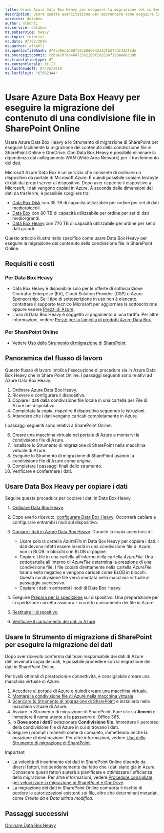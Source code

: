 ```yaml
---
title: Usare Azure Data Box Heavy per eseguire la migrazione del contenuto di una condivisione file in SharePoint Online| Microsoft Docs
description: Usare questa esercitazione per apprendere come eseguire la migrazione del contenuto di una condivisione file in Share Point Online usando Azure Data Box Heavy
services: databox
author: alkohli
ms.service: databox
ms.subservice: heavy
ms.topic: tutorial
ms.date: 07/03/2019
ms.author: alkohli
ms.openlocfilehash: d74539ec1de8f503b0d0e423adf6273d1422fed5
ms.sourcegitcommit: ccb9a7b7da48473362266f20950af190ae88c09b
ms.translationtype: HT
ms.contentlocale: it-IT
ms.lasthandoff: 07/05/2019
ms.locfileid: "67592344"
---
```

# <a name="use-the-azure-data-box-heavy-to-migrate-your-file-share-content-to-sharepoint-online"></a>Usare Azure Data Box Heavy per eseguire la migrazione del contenuto di una condivisione file in SharePoint Online

Usare Azure Data Box Heavy e lo Strumento di migrazione di SharePoint per eseguire facilmente la migrazione del contenuto della condivisione file in SharePoint Online e OneDrive. Con Data Box Heavy è possibile eliminare la dipendenza dal collegamento WAN (Wide Area Network) per il trasferimento dei dati.

Microsoft Azure Data Box è un servizio che consente di ordinare un dispositivo da portale di Microsoft Azure. È quindi possibile copiare terabyte di dati dai propri server al dispositivo. Dopo aver rispedito il dispositivo a Microsoft, i dati vengono copiati in Azure. A seconda delle dimensioni dei dati da trasferire, è possibile scegliere tra:

- [Data Box Disk](https://docs.microsoft.com/azure/databox/data-box-disk-overview) con 35 TB di capacità utilizzabile per ordine per set di dati medio/piccoli.
- [Data Box](https://docs.microsoft.com/azure/databox/data-box-overview) con 80 TB di capacità utilizzabile per ordine per set di dati medio/grandi.
- [Data Box Heavy](https://docs.microsoft.com/azure/databox/data-box-heavy-overview) con 770 TB di capacità utilizzabile per ordine per set di dati grandi.

Questo articolo illustra nello specifico come usare Data Box Heavy per eseguire la migrazione del contenuto della condivisione file in SharePoint Online.

## <a name="requirements-and-costs"></a>Requisiti e costi

### <a name="for-data-box-heavy"></a>Per Data Box Heavy

- Data Box Heavy è disponibile solo per le offerte di sottoscrizione Contratto Enterprise (EA), Cloud Solution Provider (CSP) o Azure Sponsorship. Se il tipo di sottoscrizione in uso non è elencato, contattare il supporto tecnico Microsoft per aggiornare la sottoscrizione oppure vedere [Prezzi di Azure](https://azure.microsoft.com/pricing/).
- L'uso di Data Box Heavy è soggetto al pagamento di una tariffa. Per altre informazioni, vedere [Prezzi per la famiglia di prodotti Azure Data Box](https://azure.microsoft.com/pricing/details/databox/heavy/).


### <a name="for-sharepoint-online"></a>Per SharePoint Online

- Vedere [Uso dello Strumento di migrazione di SharePoint](https://docs.microsoft.com/sharepointmigration/how-to-use-the-sharepoint-migration-tool).

## <a name="workflow-overview"></a>Panoramica del flusso di lavoro

Questo flusso di lavoro implica l'esecuzione di procedure sia in Azure Data Box Heavy che in Share Point Online.
I passaggi seguenti sono relativi ad Azure Data Box Heavy.

1. Ordinare Azure Data Box Heavy.
2. Ricevere e configurare il dispositivo.
3. Copiare i dati dalla condivisione file locale in una cartella per File di Azure nel dispositivo.
4. Completata la copia, rispedire il dispositivo seguendo le istruzioni.
5. Attendere che i dati vengano caricati completamente in Azure.

I passaggi seguenti sono relativi a SharePoint Online.

6. Creare una macchina virtuale nel portale di Azure e montarvi la condivisione file di Azure.
7. Installare lo Strumento di migrazione di SharePoint nella macchina virtuale di Azure.
8. Eseguire lo Strumento di migrazione di SharePoint usando la condivisione file di Azure come *origine*.
9. Completare i passaggi finali dello strumento.
10. Verificare e confermare i dati.

## <a name="use-data-box-heavy-to-copy-data"></a>Usare Data Box Heavy per copiare i dati

Seguire questa procedura per copiare i dati in Data Box Heavy.

1. [Ordinare Data Box Heavy](data-box-heavy-deploy-ordered.md).
2. Dopo averlo ricevuto, [configurare Data Box Heavy](data-box-heavy-deploy-set-up.md). Occorrerà cablare e configurare entrambi i nodi sul dispositivo.
3. [Copiare i dati in Azure Data Box Heavy](data-box-heavy-deploy-copy-data.md). Durante la copia accertarsi di:

    - Usare solo la cartella *AzureFile* in Data Box Heavy per copiare i dati. I dati devono infatti essere inseriti in una condivisione file di Azure, non in BLOB in blocchi o in BLOB di pagine.
    - Copiare i file in una cartella all'interno della cartella *AzureFile*. Una sottocartella all'interno di *AzureFile* determina la creazione di una condivisione file. I file copiati direttamente nella cartella *AzureFile* hanno esito negativo e vengono caricati come BLOB in blocchi. Questa condivisione file verrà montata nella macchina virtuale al passaggio successivo.
    - Copiare i dati in entrambi i nodi di Data Box Heavy.
3. Eseguire [Prepara per la spedizione](data-box-heavy-deploy-picked-up.md#prepare-to-ship) sul dispositivo. Una preparazione per la spedizione corretta assicura il corretto caricamento dei file in Azure.
4. [Restituire il dispositivo](data-box-heavy-deploy-picked-up.md#ship-data-box-heavy-back).
5. [Verificare il caricamento dei dati in Azure](data-box-heavy-deploy-picked-up.md#verify-data-upload-to-azure).

## <a name="use-spmt-to-migrate-data"></a>Usare lo Strumento di migrazione di SharePoint per eseguire la migrazione dei dati

Dopo aver ricevuto conferma dal team responsabile dei dati di Azure dell'avvenuta copia dei dati, è possibile procedere con la migrazione dei dati in SharePoint Online.

Per livelli ottimali di prestazioni e connettività, è consigliabile creare una macchina virtuale di Azure.

1. Accedere al portale di Azure e quindi [creare una macchina virtuale](../virtual-machines/windows/quick-create-portal.md).
2. [Montare la condivisione file di Azure nella macchina virtuale](../storage/files/storage-how-to-use-files-windows.md#mount-the-azure-file-share-with-file-explorer).
3. [Scaricare lo Strumento di migrazione di SharePoint](https://spmtreleasescus.blob.core.windows.net/install/default.htm) e installarlo nella macchina virtuale di Azure.
4. Avviare lo Strumento di migrazione di SharePoint. Fare clic su **Accedi** e immettere il nome utente e la password di Office 365.
5. In **Dove sono i dati?**  selezionare **Condivisione file**. Immettere il percorso della condivisione file di Azure in cui si trovano i dati.
6. Seguire i prompt rimanenti come di consueto, immettendo anche la posizione di destinazione. Per altre informazioni, vedere [Uso dello Strumento di migrazione di SharePoint](https://docs.microsoft.com/sharepointmigration/how-to-use-the-sharepoint-migration-tool).

> [!IMPORTANT]
> - La velocità di inserimento dei dati in SharePoint Online dipende da diversi fattori, indipendentemente dal fatto che i dati siano già in Azure. Conoscere questi fattori aiuterà a pianificare e ottimizzare l'efficienza della migrazione.  Per altre informazioni, vedere [Procedure consigliate per velocizzare la migrazione in SharePoint e OneDrive](/sharepointmigration/sharepoint-online-and-onedrive-migration-speed).
> - La migrazione dei dati in SharePoint Online comporta il rischio di perdere le autorizzazioni esistenti sui file, oltre che determinati metadati, come *Creato da* e *Data ultima modifica*.

## <a name="next-steps"></a>Passaggi successivi

[Ordinare Data Box Heavy](./data-box-heavy-deploy-ordered.md)
